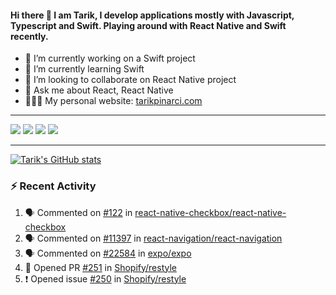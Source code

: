 #### Hi there 👋 I am Tarik, I develop applications mostly with Javascript, Typescript and Swift. Playing around with React Native and Swift recently.


- 🔭 I’m currently working on a Swift project
- 🌱 I’m currently learning Swift
- 👯 I’m looking to collaborate on React Native project
- 💬 Ask me about React, React Native
- 🧑🏻‍💻 My personal website: <a target="_blank" href="https://tarikpinarci.com/">tarikpinarci.com</a>




---


<a target="_blank" href="https://www.linkedin.com/in/tarik-pinarci"><img src="https://img.shields.io/badge/-LinkedIn-0077B5?style=for-the-badge&logo=Linkedin&logoColor=white"></img></a>
<a target="_blank" href="mailto:tarikdotcom@gmail.com"><img src="https://img.shields.io/badge/-Gmail-D14836?style=for-the-badge&logo=Gmail&logoColor=white"></img></a>
<a target="_blank" href="https://medium.com/@tarikfp"><img src="https://img.shields.io/badge/-Medium-12100E?style=for-the-badge&logo=Medium&logoColor=white"></img></a>
<a target="_blank" href="https://stackoverflow.com/users/9631529/tarik"><img src="https://img.shields.io/badge/-Stackoverflow-F48224?style=for-the-badge&logo=stack-overflow&logoColor=white"></img></a>

---


[![Tarik's GitHub stats](https://github-readme-stats-pi-sable.vercel.app/api?username=tarikfp&show_icons=true&theme=radical)](https://github.com/tarikfp/github-readme-stats)


### :zap: Recent Activity

<!--START_SECTION:activity-->
1. 🗣 Commented on [#122](https://github.com/react-native-checkbox/react-native-checkbox/issues/122) in [react-native-checkbox/react-native-checkbox](https://github.com/react-native-checkbox/react-native-checkbox)
2. 🗣 Commented on [#11397](https://github.com/react-navigation/react-navigation/issues/11397) in [react-navigation/react-navigation](https://github.com/react-navigation/react-navigation)
3. 🗣 Commented on [#22584](https://github.com/expo/expo/issues/22584) in [expo/expo](https://github.com/expo/expo)
4. 💪 Opened PR [#251](https://github.com/Shopify/restyle/pull/251) in [Shopify/restyle](https://github.com/Shopify/restyle)
5. ❗ Opened issue [#250](https://github.com/Shopify/restyle/issues/250) in [Shopify/restyle](https://github.com/Shopify/restyle)
<!--END_SECTION:activity-->







